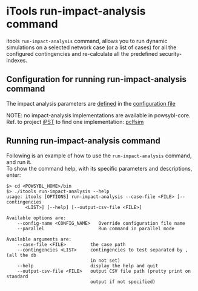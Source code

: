 # iTools run-impact-analysis command

itools `run-impact-analysis` command, allows you to run dynamic simulations on a selected network case (or a list of cases) 
for all the configured contingencies and re-calculate all the predefined security-indexes. 

## Configuration for running run-impact-analysis command
The impact analysis parameters are [defined](../configuration/modules/simulation-parameters.md) in the [configuration file](../configuration/configuration.md)

NOTE: no impact-analysis implementations are available in powsybl-core. Ref. to project [iPST](https://github.com/itesla/ipst) to find one implementation: [pclfsim](https://github.com/itesla/ipst/tree/master/pclfsim-integration)

## Running run-impact-analysis command 
Following is an example of how to use the `run-impact-analysis` command, and run it.  
To show the command help, with its specific parameters and descriptions, enter: 

```
$> cd <POWSYBL_HOME>/bin
$> ./itools run-impact-analysis --help
usage: itools [OPTIONS] run-impact-analysis --case-file <FILE> [--contingencies
       <LIST>] [--help] [--output-csv-file <FILE>]

Available options are:
    --config-name <CONFIG_NAME>   Override configuration file name
    --parallel                    Run command in parallel mode

Available arguments are:
    --case-file <FILE>         the case path
    --contingencies <LIST>     contingencies to test separated by , (all the db
                               in not set)
    --help                     display the help and quit
    --output-csv-file <FILE>   output CSV file path (pretty print on standard
                               output if not specified)
```

